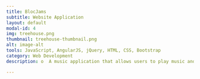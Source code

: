 ```yaml
---
title: BlocJams
subtitle: Website Application
layout: default
modal-id: 4
img: treehouse.png
thumbnail: treehouse-thumbnail.png
alt: image-alt
tools: JavaScript, AngularJS, jQuery, HTML, CSS, Bootstrap
category: Web Development
description: o	A music application that allows users to play music and use interactive scroll bars and volume controls on the music player. It was implemented with basic HTML and CSS and dynamic functionality was added to the application using jQuery and AngularJS. BlocJams is a single page application (SPA) and is also mobile view friendly. This was a useful introdocution project to front-end development and web design fundamentals with the use of CSS3 animation, media queries and transitions.

---
```

